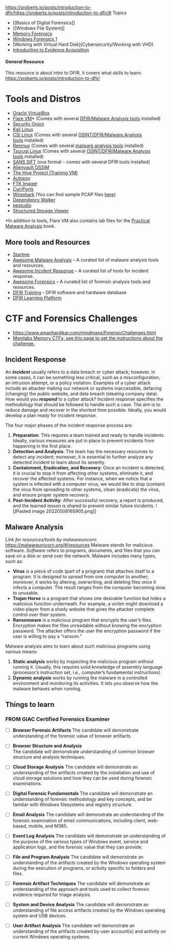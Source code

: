 https://sroberts.io/posts/introduction-to-dfir/https://sroberts.io/posts/introduction-to-dfir/# Topics
+ [[Basics of Digital Forensics]]
+ [[Windows File System]]
+ [Memory Forensics](MemoryForensics.md)
+ [Windows Forensics 1](WF1.md)
+ [Working with Virtual Hard Disk](Cybersecurity/Working with VHD)
+ [Introduction to Evidence Acquisition](Intro_To_EvidenceAcquisition.md)

#### General Resource
This resource is about intro to DFIR, it covers what skills to learn:
https://sroberts.io/posts/introduction-to-dfir/
# Tools and Distros
-  [Oracle VirtualBox](https://www.virtualbox.org/)
-   [Flare VM](https://www.fireeye.com/blog/threat-research/2017/07/flare-vm-the-windows-malware.html)* (Comes with several [DFIR/Malware Analysis tools](https://github.com/fireeye/flare-vm) installed)
-   [Security Onion](https://securityonion.net/)
-   [Kali Linux](https://www.kali.org/)
-   [CSI Linux](https://csilinux.com/) (Comes with several [OSINT/DFIR/Malware Analysis tools](https://csilinux.com/features.html) installed)
-   [Remnux](https://remnux.org/) (Comes with several [malware analysis tools](https://zeltser.com/remnux-tools-list/) installed)
-   [Tsurugi Linux](https://tsurugi-linux.org/) (Comes with several [OSINT/DFIR/Malware Analysis tools](https://tsurugi-linux.org/documentation_tsurugi_linux_tools_listing.php#) installed)
-   [SANS SIFT](https://digital-forensics.sans.org/community/downloads) (ova format – comes with several DFIR tools installed)
-   [Alienvault OSSIM](https://cybersecurity.att.com/products/ossim)
-   [The Hive Project (Training VM)](https://github.com/TheHive-Project/TheHiveDocs/blob/master/training-material.md)
-   [Autopsy](https://www.sleuthkit.org/autopsy/)
-   [FTK Imager](https://accessdata.com/product-download)
-   [CurrPorts](https://www.nirsoft.net/utils/cports.html)
-   [Wireshark](https://www.wireshark.org/) (You can find sample PCAP files [here](https://wiki.wireshark.org/SampleCaptures))
-   [Dependency Walker](http://www.dependencywalker.com/)
-   [pestudio](https://www.winitor.com/)
-   [Structured Storage Viewer](https://www.mitec.cz/ssv.html)

*In addition to tools, Flare VM also contains lab files for the [Practical Malware Analysis](https://nostarch.com/malware) book.

## More tools and Resources
- [Startme](https://start.me/p/q6mw4Q/forensics)
- [Awesome Malware Analysis](https://github.com/rshipp/awesome-malware-analysis) – A curated list of malware analysis tools and resources.
- [Awesome Incident Response](https://github.com/meirwah/awesome-incident-response) – A curated list of tools for incident response.
- [Awesome Forensics](https://github.com/Cugu/awesome-forensics) – A curated list of forensic analysis tools and resources.
- [DFIR Training](https://www.dfir.training/tools-sw-hw) – DFIR software and hardware database
- [DFIR Learning Platform](https://www.iblue.team/linux-forensics/linux)

# CTF and Forensics Challenges
- https://www.amanhardikar.com/mindmaps/ForensicChallenges.html
- [Memlabs Memory CTFs; see this page to get the instructions about the challenge.](https://github.com/stuxnet999/MemLabs)


## Incident Response
An **_incident_** usually refers to a data breach or cyber attack; however, in some cases, it can be something less critical, such as a misconfiguration, an intrusion attempt, or a policy violation. Examples of a cyber attack include an attacker making our network or systems inaccessible, defacing (changing) the public website, and data breach (stealing company data). How would you **_respond_** to a cyber attack? Incident response specifies the methodology that should be followed to handle such a case. The aim is to reduce damage and recover in the shortest time possible. Ideally, you would develop a plan ready for incident response.

The four major phases of the incident response process are:

1.  **Preparation**: This requires a team trained and ready to handle incidents. Ideally, various measures are put in place to prevent incidents from happening in the first place.
2.  **Detection and Analysis**: The team has the necessary resources to detect any incident; moreover, it is essential to further analyze any detected incident to learn about its severity.
3.  **Containment, Eradication, and Recovery**: Once an incident is detected, it is crucial to stop it from affecting other systems, eliminate it, and recover the affected systems. For instance, when we notice that a system is infected with a computer virus, we would like to stop (contain) the virus from spreading to other systems, clean (eradicate) the virus, and ensure proper system recovery.
4.  **Post-Incident Activity**: After successful recovery, a report is produced, and the learned lesson is shared to prevent similar future incidents. ![[Pasted image 20220506165905.png]]

## Malware Analysis
*Link for resources/tools by malwareuncorn*: https://malwareunicorn.org/#/resources
Malware stands for malicious software. _Software_ refers to programs, documents, and files that you can save on a disk or send over the network. Malware includes many types, such as:

-   **Virus** is a piece of code (part of a program) that attaches itself to a program. It is designed to spread from one computer to another; moreover, it works by altering, overwriting, and deleting files once it infects a computer. The result ranges from the computer becoming slow to unusable.
-   **Trojan Horse** is a program that shows one desirable function but hides a malicious function underneath. For example, a victim might download a video player from a shady website that gives the attacker complete control over their system.
-   **Ransomware** is a malicious program that encrypts the user’s files. Encryption makes the files unreadable without knowing the encryption password. The attacker offers the user the encryption password if the user is willing to pay a “ransom.”

Malware analysis aims to learn about such malicious programs using various means:

1.  **Static analysis** works by inspecting the malicious program without running it. Usually, this requires solid knowledge of assembly language (processor’s instruction set, i.e., computer’s fundamental instructions).
2.  **Dynamic analysis** works by running the malware in a controlled environment and monitoring its activities. It lets you observe how the malware behaves when running.

## Things to learn
### FROM GIAC Certified Forensics Examiner
- [ ] **Browser Forensic Artifacts**
    The candidate will demonstrate understanding of the forensic value of browser artifacts.
- [ ] **Browser Structure and Analysis**   
    The candidate will demonstrate understanding of common browser structure and analysis techniques.
- [ ] **Cloud Storage Analysis**
    The candidate will demonstrate an understanding of the artifacts created by the installation and use of cloud storage solutions and how they can be used during forensic examinations.
- [ ] **Digital Forensic Fundamentals**
    The candidate will demonstrate an understanding of forensic methodology and key concepts, and be familiar with Windows filesystems and registry structure.
    
- [ ]   **Email Analysis**
    The candidate will demonstrate an understanding of the forensic examination of email communications, including client, web-based, mobile, and M365.
    
- [ ]   **Event Log Analysis**
    The candidate will demonstrate an understanding of the purpose of the various types of Windows event, service and application logs, and the forensic value that they can provide.
    
- [ ]   **File and Program Analysis**
    The candidate will demonstrate an understanding of the artifacts created by the Windows operating system during the execution of programs, or activity specific to folders and files.
    
- [ ] **Forensic Artifact Techniques**
    The candidate will demonstrate an understanding of the approach and tools used to collect forensic evidence required for triage analysis.
    
- [ ] **System and Device Analysis**
    The candidate will demonstrate an understanding of file access artifacts created by the Windows operating system and USB devices.
    
- [ ] **User Artifact Analysis**
    The candidate will demonstrate an understanding of the artifacts created by user account(s) and activity on current Windows operating systems.